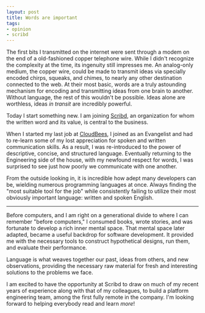 ```yaml
---
layout: post
title: Words are important
tags:
- opinion
- scribd
---
```


The first bits I transmitted on the internet were sent through a modem on the
end of a old-fashioned copper telephone wire. While I didn't recognize the
complexity at the time, its ingenuity still impresses me. An analog-only
medium, the copper wire, could be made to transmit ideas via specially encoded
chirps, squeaks, and chimes, to nearly any other destination connected to the
web.  At their most basic, words are a truly astounding mechanism for encoding
and transmitting ideas from one brain to another.  Without language, the rest
of this wouldn't be possible.  Ideas alone are worthless, ideas *in transit*
are incredibly powerful.

Today I start something new. I am joining [Scribd](https://scribd.com),
an organization for whom the written word and its value, is central to the
business.

When I started my last job at [CloudBees](https://cloudbees.com), I joined as
an Evangelist and had to re-learn some of my lost appreciation for
spoken and written communication skills. As a result, I was re-introduced to
the power of descriptive, concise, and structured language.  Eventually
returning to the Engineering side of the house, with my newfound respect for
words, I was surprised to see just how poorly we communicate with one another.

From the outside looking in, it is incredible how adept many developers can be,
wielding numerous programming languages at once. Always finding the "most
suitable tool for the job" while consistently failing to utilize their most
obviously important language: written and spoken English.

---

Before computers, and I am right on a generational divide to where I can
remember "before computers," I consumed books, wrote stories, and was fortunate
to develop a rich inner mental space. That mental space later adapted, became a useful
backdrop for software development. It provided me with the necessary tools to
construct hypothetical designs, run them, and evaluate their performance.

Language is what weaves together our past, ideas from others, and new
observations, providing the necessary raw material for fresh and interesting
solutions to the problems we face.

I am excited to have the opportunity at Scribd to draw on much of my recent
years of experience along with that of my colleagues, to build a platform
engineering team, among the first fully remote in the company.  I'm looking
forward to helping everybody read and learn _more_!



